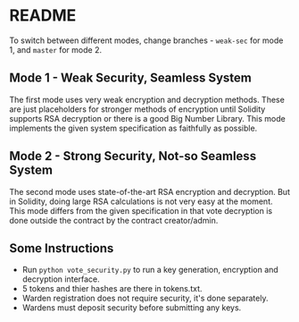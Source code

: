 # README

To switch between different modes, change branches - `weak-sec` for
mode 1, and `master` for mode 2.

## Mode 1 - Weak Security, Seamless System

The first mode uses very weak encryption and decryption methods. These
are just placeholders for stronger methods of encryption until Solidity
supports RSA decryption or there is a good Big Number Library.
This mode implements the given system specification as faithfully as
possible.

## Mode 2 - Strong Security, Not-so Seamless System

The second mode uses state-of-the-art RSA encryption and decryption.
But in Solidity, doing large RSA calculations is not very easy at the
moment. This mode differs from the given specification in that vote
decryption is done outside the contract by the contract creator/admin.

## Some Instructions

* Run `python vote_security.py` to run a key generation, encryption and
decryption interface.
* 5 tokens and thier hashes are there in tokens.txt.
* Warden registration does not require security, it's done separately.
* Wardens must deposit security before submitting any keys.